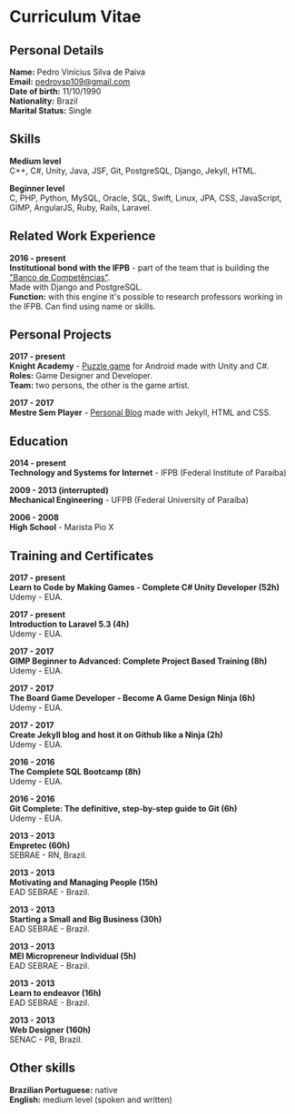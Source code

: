 # Curriculum Vitae

## Personal Details

**Name:** Pedro Vinícius Silva de Paiva <br>
**Email:** pedrovsp109@gmail.com  <br>
**Date of birth:** 11/10/1990  <br>
**Nationality:** Brazil  <br>
**Marital Status:** Single  <br>

## Skills

**Medium level** <br>
C++, C#, Unity, Java, JSF, Git, PostgreSQL, Django, Jekyll, HTML.

**Beginner level** <br>
C, PHP, Python, MySQL, Oracle,  SQL, Swift, Linux,  JPA, CSS, JavaScript, GIMP, AngularJS, Ruby, Rails, Laravel.

## Related Work Experience

**2016 - present** <br>
**Institutional bond with the IFPB** - part of the team that is building the <a href="https://suap.ifpb.edu.br/bi/">"Banco de Competências"</a>. <br>
Made with Django and PostgreSQL. <br>
**Function:** with this engine it's possible to research professors working in the IFPB. Can find using name or skills.

## Personal Projects

**2017 - present** <br>
**Knight Academy** - <a href="https://play.google.com/store/apps/details?id=com.tempolivregames.KnightAcademy&hl=pt_BR">Puzzle game</a> for Android made with Unity and C#. <br>
**Roles:** Game Designer and Developer. <br>
**Team:** two persons, the other is the game artist.

**2017 - 2017** <br>
**Mestre Sem Player** - <a href="http://mestresemplayer.com.br/">Personal Blog</a> made with Jekyll, HTML and CSS.

## Education

**2014 - present** <br>
**Technology and Systems for Internet** - IFPB (Federal Institute of Paraíba)  

**2009 - 2013 (interrupted)** <br>
**Mechanical Engineering** - UFPB (Federal University of Paraíba)    

**2006 - 2008** <br>
**High School** - Marista Pio X 

## Training and Certificates

**2017 - present** <br>
**Learn to Code by Making Games - Complete C# Unity Developer (52h)** <br>
Udemy - EUA.

**2017 - present** <br>
**Introduction to Laravel 5.3 (4h)** <br>
Udemy - EUA.

**2017 - 2017** <br>
**GIMP Beginner to Advanced: Complete Project Based Training (8h)** <br>
Udemy - EUA.

**2017 - 2017** <br>
**The Board Game Developer - Become A Game Design Ninja (6h)** <br>
Udemy - EUA.

**2017 - 2017** <br>
**Create Jekyll blog and host it on Github like a Ninja (2h)** <br>
Udemy - EUA.

**2016 - 2016** <br>
**The Complete SQL Bootcamp (8h)** <br>
Udemy - EUA.

**2016 - 2016** <br>
**Git Complete: The definitive, step-by-step guide to Git (6h)** <br> 
Udemy - EUA.

**2013 - 2013** <br>
**Empretec (60h)** <br>
SEBRAE - RN, Brazil. 

**2013 - 2013** <br>
**Motivating and Managing People (15h)** <br>
EAD SEBRAE - Brazil.

**2013 - 2013** <br>
**Starting a Small and Big Business (30h)** <br>
EAD SEBRAE - Brazil.

**2013 - 2013** <br>
**MEI Micropreneur Individual (5h)** <br>
EAD SEBRAE - Brazil.

**2013 - 2013** <br>
**Learn to endeavor (16h)** <br>
EAD SEBRAE - Brazil.

**2013 - 2013** <br>
**Web Designer (160h)** <br>
SENAC - PB, Brazil.

## Other skills

**Brazilian Portuguese:** native <br>
**English:** medium level (spoken and written)<br>

